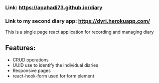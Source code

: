 ### Link: https://apahadi73.github.io/diary

### Link to my second diary app: https://dyri.herokuapp.com/

This is a single page react application for recording and managing diary

## Features:
* CRUD operations
* UUID use to identify the individual diaries
* Responsive pages
* react-hook-form used for form element
